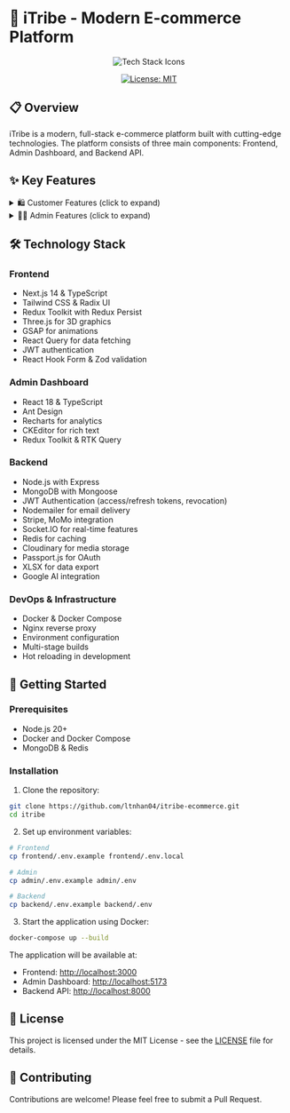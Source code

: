 # 🚀 iTribe - Modern E-commerce Platform

<div align="center">
  <img src="https://skillicons.dev/icons?i=nextjs,react,typescript,tailwind,redux,threejs,nodejs,express,mongodb,redis,vite,docker,nginx,git,postman" alt="Tech Stack Icons" />
  
  [![License: MIT](https://img.shields.io/badge/License-MIT-yellow.svg?style=for-the-badge)](https://opensource.org/licenses/MIT)
</div>

## 📋 Overview

iTribe is a modern, full-stack e-commerce platform built with cutting-edge technologies. The platform consists of three main components: Frontend, Admin Dashboard, and Backend API.

## ✨ Key Features

<details>
<summary>🛍️ Customer Features (click to expand)</summary>

- 🔐 Secure authentication

  - JWT & Google OAuth
  - Refresh token mechanism
  - Token revocation & OTP verification
  - Password recovery & email verification

- 🛒 Shopping experience

  - Cart, wishlist (Redux)
  - Advanced product search & filtering
  - Personalized product recommendations

- 📱 UI & Interactivity

  - Responsive design with Tailwind CSS & Radix UI
  - 3D product visualization (Three.js)
  - Smooth animations (GSAP)

- 💬 Support

  - Real-time chat support (Socket.IO)
  - AI chatbot (Gemini)

    - Context-aware conversations
    - Order tracking, product suggestions, FAQs

- 💳 Checkout & notifications

  - Stripe & MoMo integration
  - Email templates & notifications

</details>

<details>
<summary>👨‍💼 Admin Features (click to expand)</summary>

- 📊 Dashboard & analytics

  - Daily, monthly, yearly revenue tracking
  - Sales trends, customer insights

- 📦 Product & inventory management

  - Variants, rich descriptions (CKEditor)
  - Real-time stock updates, low stock alerts

- 👥 User & order management

  - Customer profiles, order history
  - Role-based access control

- 🔄 Realtime order management

  - Status updates, shipping tracking
  - Integrated payment handling

- 🧾 Reporting & exports

  - Advanced analytics, XLSX exports

- 💬 Support tools

  - Customer support system

</details>

## 🛠️ Technology Stack

### Frontend

- Next.js 14 & TypeScript
- Tailwind CSS & Radix UI
- Redux Toolkit with Redux Persist
- Three.js for 3D graphics
- GSAP for animations
- React Query for data fetching
- JWT authentication
- React Hook Form & Zod validation

### Admin Dashboard

- React 18 & TypeScript
- Ant Design
- Recharts for analytics
- CKEditor for rich text
- Redux Toolkit & RTK Query

### Backend

- Node.js with Express
- MongoDB with Mongoose
- JWT Authentication (access/refresh tokens, revocation)
- Nodemailer for email delivery
- Stripe, MoMo integration
- Socket.IO for real-time features
- Redis for caching
- Cloudinary for media storage
- Passport.js for OAuth
- XLSX for data export
- Google AI integration

### DevOps & Infrastructure

- Docker & Docker Compose
- Nginx reverse proxy
- Environment configuration
- Multi-stage builds
- Hot reloading in development

## 🚀 Getting Started

### Prerequisites

- Node.js 20+
- Docker and Docker Compose
- MongoDB & Redis

### Installation

1. Clone the repository:

```bash
git clone https://github.com/ltnhan04/itribe-ecommerce.git
cd itribe
```

2. Set up environment variables:

```bash
# Frontend
cp frontend/.env.example frontend/.env.local

# Admin
cp admin/.env.example admin/.env

# Backend
cp backend/.env.example backend/.env
```

3. Start the application using Docker:

```bash
docker-compose up --build
```

The application will be available at:

- Frontend: [http://localhost:3000](http://localhost:3000)
- Admin Dashboard: [http://localhost:5173](http://localhost:5173)
- Backend API: [http://localhost:8000](http://localhost:8000)

## 📝 License

This project is licensed under the MIT License - see the [LICENSE](LICENSE) file for details.

## 👥 Contributing

Contributions are welcome! Please feel free to submit a Pull Request.
